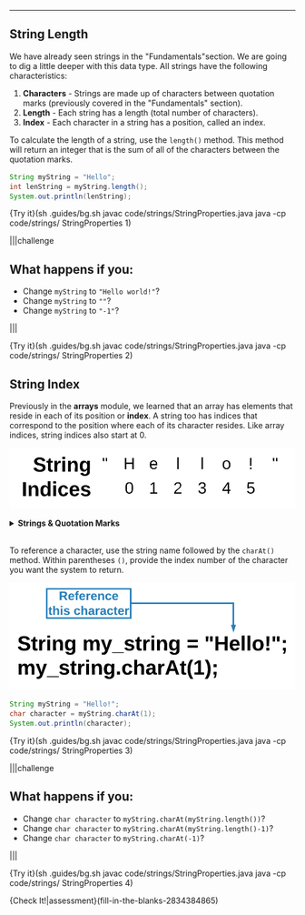 ----------

## String Length

We have already seen strings in the "Fundamentals"section. We are going to dig a little deeper with this data type. All strings have the following characteristics:

1) **Characters** - Strings are made up of characters between quotation marks (previously covered in the "Fundamentals" section).
2) **Length** - Each string has a length (total number of characters).
3) **Index** - Each character in a string has a position, called an index.

To calculate the length of a string, use the `length()` method. This method will return an integer that is the sum of all of the characters between the quotation marks.

```java
String myString = "Hello";
int lenString = myString.length();
System.out.println(lenString);
```

{Try it}(sh .guides/bg.sh javac code/strings/StringProperties.java java -cp code/strings/ StringProperties 1)

|||challenge
## What happens if you:
* Change `myString` to `"Hello world!"`?
* Change `myString` to `""`?
* Change `myString` to `"-1"`?

|||

{Try it}(sh .guides/bg.sh javac code/strings/StringProperties.java java -cp code/strings/ StringProperties 2)

## String Index

Previously in the **arrays** module, we learned that an array has elements that reside in each of its position or **index**. A string too has indices that correspond to the position where each of its character resides. Like array indices, string indices also start at 0.

![.guides/img/StringIndex](.guides/img/StringIndex.png)

<details>
  <summary><strong>Strings & Quotation Marks</strong></summary>
  Quotation marks are required to declare the value of a string. However, quotation marks are not a part of the string itself. That is why quotation marks are not counted with the <code>length()</code> function and why they do not have an index.
</details><br>

To reference a character, use the string name followed by the `charAt()` method. Within parentheses `()`, provide the index number of the character you want the system to return.

![.guides/img/StringCharAt](.guides/img/StringCharAt.png)

```java
String myString = "Hello!";
char character = myString.charAt(1);
System.out.println(character);
```

{Try it}(sh .guides/bg.sh javac code/strings/StringProperties.java java -cp code/strings/ StringProperties 3)

|||challenge
## What happens if you:
* Change `char character` to `myString.charAt(myString.length())`?
* Change `char character` to `myString.charAt(myString.length()-1)`?
* Change `char character` to `myString.charAt(-1)`?

|||

{Try it}(sh .guides/bg.sh javac code/strings/StringProperties.java java -cp code/strings/ StringProperties 4)

{Check It!|assessment}(fill-in-the-blanks-2834384865)
